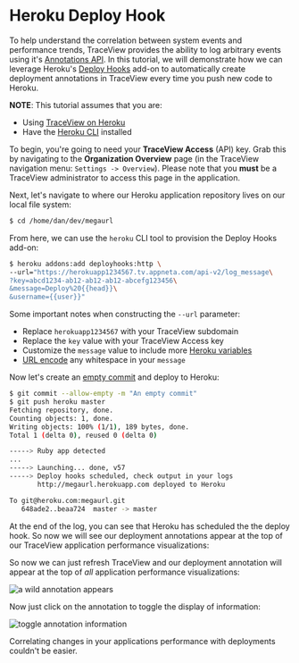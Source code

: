 # Heroku Deploy Hook

To help understand the correlation between system events and performance trends,
TraceView provides the ability to log arbitrary events using it's
[Annotations API][2]. In this tutorial, we will demonstrate how we can leverage
Heroku's [Deploy Hooks][3] add-on to automatically create deployment annotations
in TraceView every time you push new code to Heroku.

**NOTE**: This tutorial assumes that you are:

- Using [TraceView on Heroku][5]
- Have the [Heroku CLI][8] installed

To begin, you're going to need your **TraceView Access** (API) key. Grab this
by navigating to the **Organization Overview** page (in the TraceView navigation
menu: `Settings -> Overview`). Please note that you **must** be a TraceView
administrator to access this page in the application.

Next, let's navigate to where our Heroku application repository lives on our
local file system:

```bash
$ cd /home/dan/dev/megaurl
```

From here, we can use the `heroku` CLI tool to provision the Deploy Hooks
add-on:


```bash
$ heroku addons:add deployhooks:http \
--url="https://herokuapp1234567.tv.appneta.com/api-v2/log_message\
?key=abcd1234-ab12-ab12-ab12-abcefg123456\
&message=Deploy%20{{head}}\
&username={{user}}"
```

Some important notes when constructing the `--url` parameter:

- Replace `herokuapp1234567` with your TraceView subdomain
- Replace the `key` value with your TraceView Access key
- Customize the `message` value to include more [Heroku variables][9]
- [URL encode][10] any whitespace in your `message`

Now let's create an [empty commit][6] and deploy to Heroku:

```bash
$ git commit --allow-empty -m "An empty commit"
$ git push heroku master
Fetching repository, done.
Counting objects: 1, done.
Writing objects: 100% (1/1), 189 bytes, done.
Total 1 (delta 0), reused 0 (delta 0)

-----> Ruby app detected
...
-----> Launching... done, v57
-----> Deploy hooks scheduled, check output in your logs
       http://megaurl.herokuapp.com deployed to Heroku

To git@heroku.com:megaurl.git
   648ade2..beaa724  master -> master
```

At the end of the log, you can see that Heroku has scheduled the the deploy
hook. So now we will see our deployment annotations appear at the top of our
TraceView application performance visualizations:

So now we can just refresh TraceView and our deployment annotation will appear
at the top of *all* application performance visualizations:

![a wild annotation appears][11]

Now just click on the annotation to toggle the display of information:

![toggle annotation information][12]

Correlating changes in your applications performance with deployments couldn't
be easier.

[1]: http://www.appneta.com/blog/traceview-beta-heroku/
[2]: http://dev.appneta.com/docs/api-v2/annotations.html
[3]: https://addons.heroku.com/deployhooks
[4]: http://dev.appneta.com/docs/api-v2/
[5]: https://devcenter.heroku.com/articles/traceview
[6]: http://stackoverflow.com/a/12269801/246102
[7]: https://devcenter.heroku.com/articles/deploy-hooks
[8]: https://devcenter.heroku.com/articles/heroku-command
[9]: https://devcenter.heroku.com/articles/deploy-hooks#customizing-messages
[10]: http://en.wikipedia.org/wiki/Percent-encoding
[11]: https://raw2.github.com/danriti/moleskine/master/heroku-deploy-hook/images/annotation_hover.png
[12]: https://raw2.github.com/danriti/moleskine/master/heroku-deploy-hook/images/annotation_display.png

